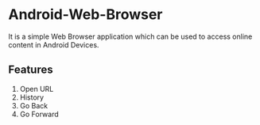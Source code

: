 
# Android-Web-Browser
It is a simple Web Browser application which can be used to access online content in Android Devices. 
## Features 
1. Open URL 
2. History 
3. Go Back 
4. Go Forward
